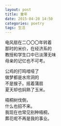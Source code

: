 ```yaml
---
layout: post
title: 童年
date: 2015-04-28 14:50
categories: poetry
tags: 生活
---
```


电风扇在二〇〇〇年转着  
那时的米价，在经济系的  
教授和学生口中已淡薄无味  
母亲的记忆也不可考。  

公鸡的打鸣喑哑了  
做梦都是水帘洞的  
不是猴子。摇着蒲扇  
夏天却也焖熟了玉米。  

梧桐树伐倒，  
什么也招不来。  
我现在也常见别种梧桐，  
葬花呢不再是我的事业。  